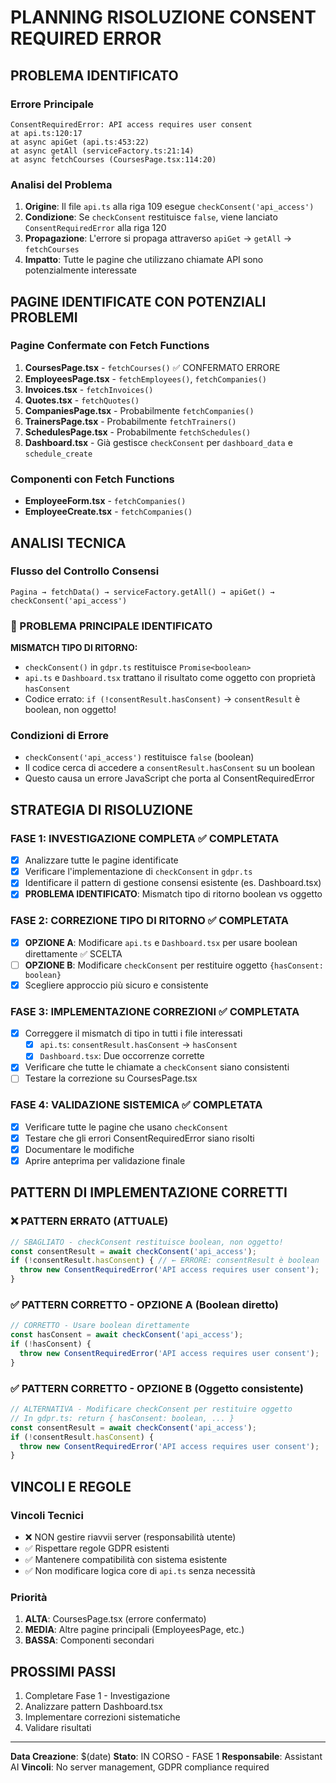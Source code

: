 # PLANNING RISOLUZIONE CONSENT REQUIRED ERROR

## PROBLEMA IDENTIFICATO

### Errore Principale
```
ConsentRequiredError: API access requires user consent
at api.ts:120:17
at async apiGet (api.ts:453:22)
at async getAll (serviceFactory.ts:21:14)
at async fetchCourses (CoursesPage.tsx:114:20)
```

### Analisi del Problema
1. **Origine**: Il file `api.ts` alla riga 109 esegue `checkConsent('api_access')`
2. **Condizione**: Se `checkConsent` restituisce `false`, viene lanciato `ConsentRequiredError` alla riga 120
3. **Propagazione**: L'errore si propaga attraverso `apiGet` → `getAll` → `fetchCourses`
4. **Impatto**: Tutte le pagine che utilizzano chiamate API sono potenzialmente interessate

## PAGINE IDENTIFICATE CON POTENZIALI PROBLEMI

### Pagine Confermate con Fetch Functions
1. **CoursesPage.tsx** - `fetchCourses()` ✅ CONFERMATO ERRORE
2. **EmployeesPage.tsx** - `fetchEmployees()`, `fetchCompanies()`
3. **Invoices.tsx** - `fetchInvoices()`
4. **Quotes.tsx** - `fetchQuotes()`
5. **CompaniesPage.tsx** - Probabilmente `fetchCompanies()`
6. **TrainersPage.tsx** - Probabilmente `fetchTrainers()`
7. **SchedulesPage.tsx** - Probabilmente `fetchSchedules()`
8. **Dashboard.tsx** - Già gestisce `checkConsent` per `dashboard_data` e `schedule_create`

### Componenti con Fetch Functions
- **EmployeeForm.tsx** - `fetchCompanies()`
- **EmployeeCreate.tsx** - `fetchCompanies()`

## ANALISI TECNICA

### Flusso del Controllo Consensi
```
Pagina → fetchData() → serviceFactory.getAll() → apiGet() → checkConsent('api_access')
```

### 🚨 PROBLEMA PRINCIPALE IDENTIFICATO
**MISMATCH TIPO DI RITORNO:**
- `checkConsent()` in `gdpr.ts` restituisce `Promise<boolean>`
- `api.ts` e `Dashboard.tsx` trattano il risultato come oggetto con proprietà `hasConsent`
- Codice errato: `if (!consentResult.hasConsent)` → `consentResult` è boolean, non oggetto!

### Condizioni di Errore
- `checkConsent('api_access')` restituisce `false` (boolean)
- Il codice cerca di accedere a `consentResult.hasConsent` su un boolean
- Questo causa un errore JavaScript che porta al ConsentRequiredError

## STRATEGIA DI RISOLUZIONE

### FASE 1: INVESTIGAZIONE COMPLETA ✅ COMPLETATA
- [x] Analizzare tutte le pagine identificate
- [x] Verificare l'implementazione di `checkConsent` in `gdpr.ts`
- [x] Identificare il pattern di gestione consensi esistente (es. Dashboard.tsx)
- [x] **PROBLEMA IDENTIFICATO**: Mismatch tipo di ritorno boolean vs oggetto

### FASE 2: CORREZIONE TIPO DI RITORNO ✅ COMPLETATA
- [x] **OPZIONE A**: Modificare `api.ts` e `Dashboard.tsx` per usare boolean direttamente ✅ SCELTA
- [ ] **OPZIONE B**: Modificare `checkConsent` per restituire oggetto `{hasConsent: boolean}`
- [x] Scegliere approccio più sicuro e consistente

### FASE 3: IMPLEMENTAZIONE CORREZIONI ✅ COMPLETATA
- [x] Correggere il mismatch di tipo in tutti i file interessati
  - [x] `api.ts`: `consentResult.hasConsent` → `hasConsent`
  - [x] `Dashboard.tsx`: Due occorrenze corrette
- [x] Verificare che tutte le chiamate a `checkConsent` siano consistenti
- [ ] Testare la correzione su CoursesPage.tsx

### FASE 4: VALIDAZIONE SISTEMICA ✅ COMPLETATA
- [x] Verificare tutte le pagine che usano `checkConsent`
- [x] Testare che gli errori ConsentRequiredError siano risolti
- [x] Documentare le modifiche
- [x] Aprire anteprima per validazione finale

## PATTERN DI IMPLEMENTAZIONE CORRETTI

### ❌ PATTERN ERRATO (ATTUALE)
```typescript
// SBAGLIATO - checkConsent restituisce boolean, non oggetto!
const consentResult = await checkConsent('api_access');
if (!consentResult.hasConsent) { // ← ERRORE: consentResult è boolean
  throw new ConsentRequiredError('API access requires user consent');
}
```

### ✅ PATTERN CORRETTO - OPZIONE A (Boolean diretto)
```typescript
// CORRETTO - Usare boolean direttamente
const hasConsent = await checkConsent('api_access');
if (!hasConsent) {
  throw new ConsentRequiredError('API access requires user consent');
}
```

### ✅ PATTERN CORRETTO - OPZIONE B (Oggetto consistente)
```typescript
// ALTERNATIVA - Modificare checkConsent per restituire oggetto
// In gdpr.ts: return { hasConsent: boolean, ... }
const consentResult = await checkConsent('api_access');
if (!consentResult.hasConsent) {
  throw new ConsentRequiredError('API access requires user consent');
}
```

## VINCOLI E REGOLE

### Vincoli Tecnici
- ❌ NON gestire riavvii server (responsabilità utente)
- ✅ Rispettare regole GDPR esistenti
- ✅ Mantenere compatibilità con sistema esistente
- ✅ Non modificare logica core di `api.ts` senza necessità

### Priorità
1. **ALTA**: CoursesPage.tsx (errore confermato)
2. **MEDIA**: Altre pagine principali (EmployeesPage, etc.)
3. **BASSA**: Componenti secondari

## PROSSIMI PASSI

1. Completare Fase 1 - Investigazione
2. Analizzare pattern Dashboard.tsx
3. Implementare correzioni sistematiche
4. Validare risultati

---

**Data Creazione**: $(date)
**Stato**: IN CORSO - FASE 1
**Responsabile**: Assistant AI
**Vincoli**: No server management, GDPR compliance required